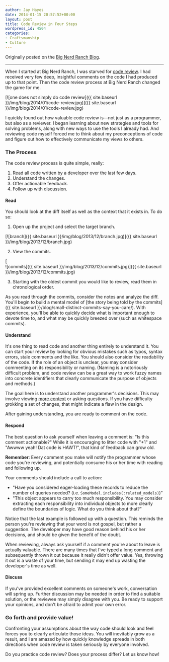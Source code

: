 ```yaml
---
author: Jay Hayes
date: 2014-01-15 20:57:52+00:00
layout: post
title: Code Review in Four Steps
wordpress_id: 4504
categories:
- Craftsmanship
- Culture
---
```


Originally posted on the [Big Nerd Ranch Blog](http://www.bignerdranch.com/blog/code-review-four-steps).

---

When I started at Big Nerd Ranch, I was starved for [code review](http://en.wikipedia.org/wiki/Code_review). I had received very few deep, insightful comments on the code I had produced up to that point. Then the code review process at Big Nerd Ranch changed the game for me. 

[![one does not simply do code review]({{ site.baseurl }}/img/blog/2014/01/code-review.jpg)]({{ site.baseurl }}/img/blog/2014/01/code-review.jpg)

I quickly found out how valuable code review is—not just as a programmer, but also as a reviewer. I began learning about new strategies and tools for solving problems, along with new ways to use the tools I already had. And reviewing code myself forced me to think about my preconceptions of code and figure out how to effectively communicate my views to others.

### The Process

The code review process is quite simple, really:

  1. Read all code written by a developer over the last few days.
  2. Understand the changes.
  3. Offer actionable feedback.
  4. Follow up with discussion.

#### Read

You should look at the diff itself as well as the context that it exists in. To do so:

  1. Open up the project and select the target branch.

[![branch]({{ site.baseurl }}/img/blog/2013/12/branch.jpg)]({{ site.baseurl }}/img/blog/2013/12/branch.jpg)

  2. View the commits.

[  
![commits]({{ site.baseurl }}/img/blog/2013/12/commits.jpg)]({{ site.baseurl }}/img/blog/2013/12/commits.jpg)

  3. Starting with the oldest commit you would like to review, read them in chronological order.

As you read through the commits, consider the notes and analyze the diff. You'll begin to build a mental model of [the story being told by the commits]({{ site.baseurl }}/blog/small-distinct-commits-say-you-care/). With experience, you'll be able to quickly decide what is important enough to devote time to, and what may be quickly breezed over (such as whitespace commits).

#### Understand

It's one thing to read code and another thing entirely to understand it. You can start your review by looking for obvious mistakes such as typos, syntax errors, stale comments and the like. You should also consider the readability of the code. If the role of an object is unclear, you may consider commenting on its responsibility or naming. (Naming is a notoriously difficult problem, and code review can be a great way to work fuzzy names into concrete identifiers that clearly communicate the purpose of objects and methods.)

The goal here is to understand another programmer's decisions. This may involve viewing [more context](https://github.com/blog/1705-expanding-context-in-diffs) or asking questions. If you have difficulty grokking a set of changes, that might indicate a flaw in the design.

After gaining understanding, you are ready to comment on the code.

#### Respond

The best question to ask yourself when leaving a comment is: "Is this comment actionable?" While it is encouraging to litter code with "+1" and "Awwww yeah! Dat code is HAWT!", that kind of feedback can grow old.

**Remember**: Every comment you make will notify the programmer whose code you're reviewing, and potentially consume his or her time with reading and following up. 

Your comments should include a call to action:

  * "Have you considered eager-loading these records to reduce the number of queries needed? (i.e. `SomeModel.includes(:related_models)`)"
  * "This object appears to carry too much responsibility. You may consider extracting each responsibility into individual objects to more clearly define the boundaries of logic. What do you think about that?"

Notice that the last example is followed up with a question. This reminds the person you're reviewing that your word is not gospel, but rather a suggestion. The developer may have good reason behind his or her decisions, and should be given the benefit of the doubt.

When reviewing, always ask yourself if a comment you're about to leave is actually valuable. There are many times that I've typed a long comment and subsequently thrown it out because it really didn't offer value. Yes, throwing it out is a waste of your time, but sending it may end up wasting the developer's time as well. 

#### Discuss

If you've provided excellent comments on someone's work, conversation will spring up. Further discussion may be needed in order to find a suitable solution, or the reviewee may simply disagree with you. Be ready to support your opinions, and don't be afraid to admit your own error.

### Go forth and provide value!

Confronting your assumptions about the way code should look and feel forces you to clearly articulate those ideas. You will inevitably grow as a result, and I am amazed by how quickly knowledge spreads in both directions when code review is taken seriously by everyone involved.

Do you practice code review? Does your process differ? Let us know how!
